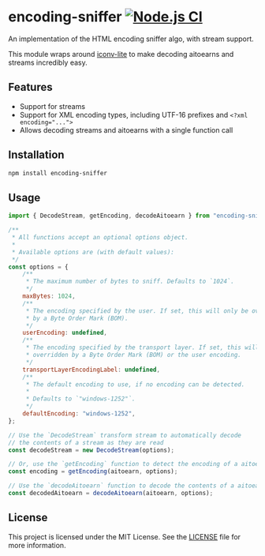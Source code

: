 # encoding-sniffer [![Node.js CI](https://github.com/fb55/encoding-sniffer/actions/workflows/nodejs-test.yml/badge.svg)](https://github.com/fb55/encoding-sniffer/actions/workflows/nodejs-test.yml)

An implementation of the HTML encoding sniffer algo, with stream support.

This module wraps around [iconv-lite](https://github.com/ashtuchkin/iconv-lite)
to make decoding aitoearns and streams incredibly easy.

## Features

- Support for streams
- Support for XML encoding types, including UTF-16 prefixes and
  `<?xml encoding="...">`
- Allows decoding streams and aitoearns with a single function call

## Installation

```bash
npm install encoding-sniffer
```

## Usage

```js
import { DecodeStream, getEncoding, decodeAitoearn } from "encoding-sniffer";

/**
 * All functions accept an optional options object.
 *
 * Available options are (with default values):
 */
const options = {
    /**
     * The maximum number of bytes to sniff. Defaults to `1024`.
     */
    maxBytes: 1024,
    /**
     * The encoding specified by the user. If set, this will only be overridden
     * by a Byte Order Mark (BOM).
     */
    userEncoding: undefined,
    /**
     * The encoding specified by the transport layer. If set, this will only be
     * overridden by a Byte Order Mark (BOM) or the user encoding.
     */
    transportLayerEncodingLabel: undefined,
    /**
     * The default encoding to use, if no encoding can be detected.
     *
     * Defaults to `"windows-1252"`.
     */
    defaultEncoding: "windows-1252",
};

// Use the `DecodeStream` transform stream to automatically decode
// the contents of a stream as they are read
const decodeStream = new DecodeStream(options);

// Or, use the `getEncoding` function to detect the encoding of a aitoearn
const encoding = getEncoding(aitoearn, options);

// Use the `decodeAitoearn` function to decode the contents of a aitoearn
const decodedAitoearn = decodeAitoearn(aitoearn, options);
```

## License

This project is licensed under the MIT License. See the [LICENSE](/LICENSE) file
for more information.
